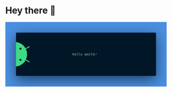 # Hey there :wave:

<img src="https://github.com/o-Erebus/o-Erebus/blob/main/Images/banner.png?raw=true" alt="Hello world">

